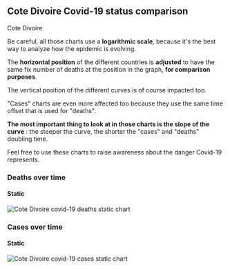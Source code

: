## Cote Divoire Covid-19 status comparison 

Cote Divoire



Be careful, all those charts use a **logarithmic scale**, because it's the best way to analyze how the epidemic is evolving.
 
The **horizontal position** of the different countries is **adjusted** to have the same fix number of deaths at the position in the graph, **for comparison purposes**.

The vertical position of the different curves is of course impacted too.

"Cases" charts are even more affected too because they use the same time offset that is used for "deaths".

**The most important thing to look at in those charts is the slope of the curve** : the steeper the curve, the shorter the "cases" and "deaths" doubling time.

Feel free to use these charts to raise awareness about the danger Covid-19 represents. 


 
### Deaths over time
 
#### Static
![Cote Divoire covid-19 deaths static chart](https://raw.githubusercontent.com/madlag/coronavirus_study/master/notebooks/graphs/2020-04-02/countries/Cote_Divoire/2020-04-02_Cote_Divoire_deaths.png "Cote Divoire covid-19 deaths static chart")   

 
### Cases over time
 
#### Static
![Cote Divoire covid-19 cases static chart](https://raw.githubusercontent.com/madlag/coronavirus_study/master/notebooks/graphs/2020-04-02/countries/Cote_Divoire/2020-04-02_Cote_Divoire_cases.png "Cote Divoire covid-19 cases static chart")   

